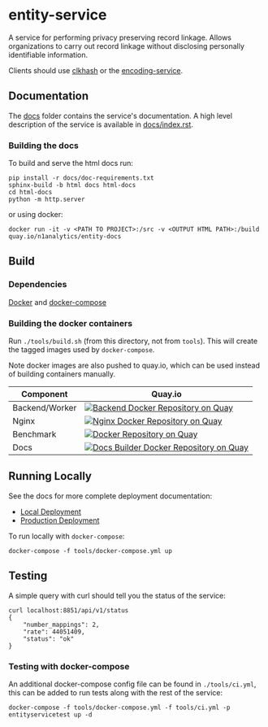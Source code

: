 # entity-service

A service for performing privacy preserving record linkage. Allows organizations to carry out record linkage without disclosing personally identifiable information.

Clients should use [clkhash](https://github.com/n1analytics/clkhash/) or the [encoding-service](https://github.com/n1analytics/encoding-service/).

## Documentation

The [docs](./docs) folder contains the service's documentation. A high level 
description of the service is available in [docs/index.rst](./docs/index.rst).


### Building the docs

To build and serve the html docs run:

    pip install -r docs/doc-requirements.txt
    sphinx-build -b html docs html-docs
    cd html-docs
    python -m http.server


or using docker:

    docker run -it -v <PATH TO PROJECT>:/src -v <OUTPUT HTML PATH>:/build quay.io/n1analytics/entity-docs
    

## Build

### Dependencies

[Docker](http://docs.docker.com/installation/) and [docker-compose](http://docs.docker.com/compose/)


### Building the docker containers

Run `./tools/build.sh` (from this directory, not from `tools`). This will create the tagged
images used by `docker-compose`.

Note docker images are also pushed to quay.io, which can be used instead of building containers manually.

| Component       | Quay.io |
|-----------------|---------|
|  Backend/Worker | [![Backend Docker Repository on Quay](https://quay.io/repository/n1analytics/entity-app/status?token=ec8444d6-f940-4dcf-a840-2a077f56fb1b "Backend Docker Repository on Quay")](https://quay.io/repository/n1analytics/entity-app) |
|  Nginx          | [![Nginx Docker Repository on Quay](https://quay.io/repository/n1analytics/entity-nginx/status?token=f669c554-1852-45bc-b595-29bb902a911a "Nginx Docker Repository on Quay")](https://quay.io/repository/n1analytics/entity-nginx) |
| Benchmark       |  [![Docker Repository on Quay](https://quay.io/repository/n1analytics/entity-benchmark/status?token=642a6f47-e8db-4714-9508-f6f209915e33 "Docker Repository on Quay")](https://quay.io/repository/n1analytics/entity-benchmark) |
| Docs            |  [![Docs Builder Docker Repository on Quay](https://quay.io/repository/n1analytics/entity-docs/status?token=38232319-38cb-4749-91ef-1bdca20c4363 "Docs Builder Docker Repository on Quay")](https://quay.io/repository/n1analytics/entity-docs) |


## Running Locally

See the docs for more complete deployment documentation:

- [Local Deployment](./docs/local-deployment.rst)
- [Production Deployment](./docs/production-deployment.rst)

To run locally with `docker-compose`:

    docker-compose -f tools/docker-compose.yml up

## Testing

A simple query with curl should tell you the status of the service:

    curl localhost:8851/api/v1/status
    {
        "number_mappings": 2,
        "rate": 44051409,
        "status": "ok"
    }


### Testing with docker-compose

An additional docker-compose config file can be found in `./tools/ci.yml`,
this can be added to run tests along with the rest of the service:

    docker-compose -f tools/docker-compose.yml -f tools/ci.yml -p entityservicetest up -d


